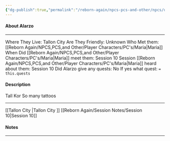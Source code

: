 ```yaml
---
{"dg-publish":true,"permalink":"/reborn-again/npcs-pcs-and-other/npcs/unknown/alarzo/"}
---
```



#### About Alarzo
---
Where They Live: Tallon City 
Are They Friendly: Unknown
Who Met them: [[Reborn Again/NPCS,PCS,and Other/Player Characters/PC's/Maria\|Maria]]
When Did [[Reborn Again/NPCS,PCS,and Other/Player Characters/PC's/Maria\|Maria]] meet them: Session 10
Session [[Reborn Again/NPCS,PCS,and Other/Player Characters/PC's/Maria\|Maria]] heard about them: Session 10
Did Alarzo give any quests: No
	If yes what quest: `= this.quests`


#### Description
Tall Kor
So many tattoos

---
[[Tallon City \|Tallon City ]]
[[Reborn Again/Session Notes/Session 10\|Session 10]]

#### Notes
---


